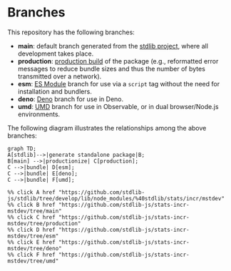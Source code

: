 <!--

@license Apache-2.0

Copyright (c) 2022 The Stdlib Authors.

Licensed under the Apache License, Version 2.0 (the "License");
you may not use this file except in compliance with the License.
You may obtain a copy of the License at

    http://www.apache.org/licenses/LICENSE-2.0

Unless required by applicable law or agreed to in writing, software
distributed under the License is distributed on an "AS IS" BASIS,
WITHOUT WARRANTIES OR CONDITIONS OF ANY KIND, either express or implied.
See the License for the specific language governing permissions and
limitations under the License.

-->

# Branches

This repository has the following branches:

-   **main**: default branch generated from the [stdlib project][stdlib-url], where all development takes place.
-   **production**: [production build][production-url] of the package (e.g., reformatted error messages to reduce bundle sizes and thus the number of bytes transmitted over a network).
-   **esm**: [ES Module][esm-url] branch for use via a `script` tag without the need for installation and bundlers.
-   **deno**: [Deno][deno-url] branch for use in Deno.
-   **umd**: [UMD][umd-url] branch for use in Observable, or in dual browser/Node.js environments.

The following diagram illustrates the relationships among the above branches:

```mermaid
graph TD;
A[stdlib]-->|generate standalone package|B;
B[main] -->|productionize| C[production];
C -->|bundle| D[esm];
C -->|bundle| E[deno];
C -->|bundle| F[umd];

%% click A href "https://github.com/stdlib-js/stdlib/tree/develop/lib/node_modules/%40stdlib/stats/incr/mstdev"
%% click B href "https://github.com/stdlib-js/stats-incr-mstdev/tree/main"
%% click C href "https://github.com/stdlib-js/stats-incr-mstdev/tree/production"
%% click D href "https://github.com/stdlib-js/stats-incr-mstdev/tree/esm"
%% click E href "https://github.com/stdlib-js/stats-incr-mstdev/tree/deno"
%% click F href "https://github.com/stdlib-js/stats-incr-mstdev/tree/umd"
```

[stdlib-url]: https://github.com/stdlib-js/stdlib/tree/develop/lib/node_modules/%40stdlib/stats/incr/mstdev
[production-url]: https://github.com/stdlib-js/stats-incr-mstdev/tree/production
[deno-url]: https://github.com/stdlib-js/stats-incr-mstdev/tree/deno
[umd-url]: https://github.com/stdlib-js/stats-incr-mstdev/tree/umd
[esm-url]: https://github.com/stdlib-js/stats-incr-mstdev/tree/esm